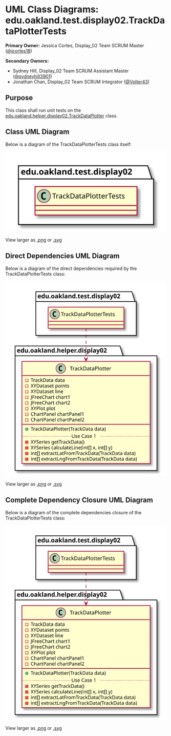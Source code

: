 # UML Class Diagrams: edu.oakland.test.display02.TrackDataPlotterTests

**Primary Owner:** Jessica Cortes, Display_02 Team SCRUM Master ([@jcortes18](https://github.com/jcortes18/))

**Secondary Owners:**

- Sydney Hill, Display_02 Team SCRUM Assistant Master ([@sydneyhill3901](https://github.com/sydneyhill3901/))
- Jonathan Chan, Display_02 Team SCRUM Integrator ([@Volter43](https://github.com/Volter43/))

## Purpose

This class shall run unit tests on the [edu.oakland.helper.display02.TrackDataPlotter](../../helper/TrackDataPlotter) class.

## Class UML Diagram

Below is a diagram of the TrackDataPlotterTests class itself:

![TrackDataPlotterTests](./TrackDataPlotterTests.svg)

View larger as [.png](./TrackDataPlotterTests.png) or [.svg](./TrackDataPlotterTests.svg)

## Direct Dependencies UML Diagram

Below is a diagram of the direct dependencies required by the TrackDataPlotterTests class:

![TrackDataPlotterTests Direct Dependencies](./TrackDataPlotterTests_DirectDependencies.svg)

View larger as [.png](./TrackDataPlotterTests_DirectDependencies.png) or [.svg](./TrackDataPlotterTests_DirectDependencies.svg)

## Complete Dependency Closure UML Diagram

Below is a diagram of the complete dependencies closure of the TrackDataPlotterTests class:

![TrackDataPlotterTests Dependency Closure](./TrackDataPlotterTests_Closure.svg)

View larger as [.png](./TrackDataPlotterTests_Closure.png) or [.svg](./TrackDataPlotterTests_Closure.svg)
